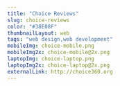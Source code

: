 ```yaml
---
title: "Choice Reviews"
slug: choice-reviews
color: "#38E08F"
thumbnailLayout: web
tags: "web design,web development"
mobileImg: choice-mobile.png
mobileImg2x: choice-mobile@2x.png
laptopImg: choice-laptop.png
laptopImg2x: choice-laptop@2x.png
externalLink: http://choice360.org
---
```

